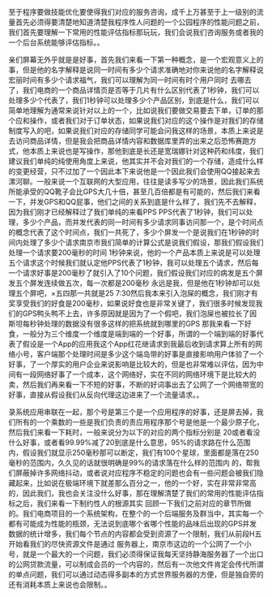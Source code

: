 至于程序要做技能优化要使得我们对应的服务咨询，成千上万甚至于上一级别的流量首先必须得要清楚地知道清楚我程序性人问题的一个公园程序的性能问题之前，我们首先要理解一下常用的性能评估指标那玩玩，我们会说我们咨询服务或者我的一个后台系统能够评估指标。。

亲们屏幕无外乎就是是好事，首先我们来看一下第一种概念，是一个宏观意义上的事，但是他的名字解释是说同一时间有多少个请求准确地对你来说他的名字解释说宏丽时间有多少个请求福气，我们可以理解为同一时间有时个用户同时 去哪去了，我们电商的一个商品详情页是否等于几片有什么区别代表了1秒钟，我们可以处理多少个代表了，我们1秒钟可以处理多少个产品区别，到底是什么，我们可以简单地理解为通常来说针对以上的一个，比如说我们要做交易要去下单，订单的那个应和操作，或者我们对于订单状态，如果说我们对应的这个操作是对我们的存储制度写入的吧，如果说我们对应的存储同学可能会问我这样的场景，本质上来说是去访问商品详情，但是我会把商品详情内容和数据库里弄的出来之后恐怖赛跑方式，他本质上来说也是写操作，那他到底是长还是宽瑞娜针对这种药和纬度，我们建议我们单纯的纯使用角度上来说，他其实并不会对我们的一个存储，造成什么样的变更经营，只不过加了一个因此本下来说他是一个因此我们会使用QQ接起来去漯河聊。一般来说一个互联网的大型应用，往往是读多写少的场景，因此我们系统所能承受的QQ靴子会比GPS大几十倍，甚至几百倍都是有可能的，然后我们来看一下，并发GPS和QQ屁事，他们之间的关系到底是什么样了，我们先不去解释，因为我们刚才已经解释过了我们单纯的来看PPS PPS代表了1秒钟，我们可以处理，多少个产品，而并发代表的同一时间有多少请求同事访问那一个，是个时间点的概念代表了这个时间点，我们一共死了，多少个屏发一个是说我们在1秒钟的时间内处理了多少个请求南京市我们简单的计算公式是说我们假设，那我们假设我们处理一个请求要200毫秒的时间 1秒钟来说，他的一个产品本质上来说是可以处理五个请求这个时候我们就认定他PPS代表了1秒钟，我可以处理五个请求，然后每一个请求好事是200毫秒了就引入了10个问题，我们假设我们对应的病发是五个屏发五个屏发连续做五次，每一次都是200毫秒 永远是我，但是他在1秒钟却可以处理五个屏吧，×五四那一共就是25 7:30然后我本来引入泡屎的概念，我们刚才有奖享受我们的好食是200毫秒，如果说好食也是非常关键了，我们很多时候发现我们的GPS鸭头鸭不上去，许多原因就是因为了一个假吧，我们泡屎也被拉长了因斯坦每秒钟处理的数据没有很多这样的把系统就到哪里的GPS 那我来看一下好食，一般分为三个维度一个维度是端到端的一个好事，所谓的一个端到端的好事代表了假设是一个App的应用我这个App红花继请求到我最后收到请求算上所有的网络小号，客户端那个处理时间是多少这个端岛带的好事是直接影响用户体验了一个好事，了一个厚实的用户企业来说影响是比较大的，但是也非常难以评估，因为中间有一段网络好事了一个成本，这个网络好，实在不同的网络环境下是比较大的卖，然后我们再来看一下不短的好事，不断的好词事出去了公网了一个网络带宽的好事，直接从假设我们从反向代理这边进来了一个流量请求。。

录系统应用串联在一起，那个号是第三个是一个应用程序的好事，还是屏去掉，我们所有的一个乘数的一些是我们负责的责应用程序那个号是他是一个最少原子化，然后我们来看一下耗时，一般来说分为以下的对应的两个指标分别是 20或者看没什么好事，或者看99.99%减了20到底是什么意思，95%的请求路在什么范围内，假设我们就显示250毫秒那可以断定，我们有100个星球，里面都是落在250毫秒的范围内，久久见的话就很明确是99%的请求落在什么样的范围内 的，帮我们屏蔽掉许多网络抖动，或者说对应程序不稳定的问题也会有一些问题会被我们隐藏起来，比如说在极端环境下就差那么百分之一，他的一个好，实在非常非常高的，因此我们，我也会关注没什么好事，那在理解清楚了我们的常用的性能评估指标之后，我们来看一下制约性人的根源其实 回顾一下我们之前对应的章节所做的。我们电商项目的一个系统架构，在整个的一个后端服务及群当中，其实每一个都有可能成为性能的瓶颈，无法说到底哪个省哪个性能的品味后出现的GPS并发数据的统计增多，我们每个节点的内容都会受到资源了一个限制，我们从前段H五开始看我们的尽快资源文件是通过 服务器上，南京市这边的一个公网了一个小号，就是一个最大的一个问题，我们必须得保证我每天坚持静海服务器了一个出口的公网贷款流量，可以制成会员的一个内容的，然后有一次他文件肯定会传代所谓的单点问题，我们可以通过动态得多副本的方式世界服务器的方便，但是独自旁的还有消耗本质上来说也会限制。。